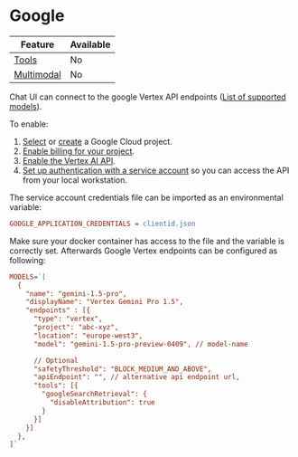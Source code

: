 # Google

| Feature                                        | Available |
|------------------------------------------------|-----------|
| [Tools](/configuration/models/tools)           | No        |
| [Multimodal](/configuration/models/multimodal) | No        |

Chat UI can connect to the google Vertex API endpoints ([List of supported models](https://cloud.google.com/vertex-ai/generative-ai/docs/learn/models)).

To enable:

1. [Select](https://console.cloud.google.com/project) or [create](https://cloud.google.com/resource-manager/docs/creating-managing-projects#creating_a_project) a Google Cloud project.
1. [Enable billing for your project](https://cloud.google.com/billing/docs/how-to/modify-project).
1. [Enable the Vertex AI API](https://console.cloud.google.com/flows/enableapi?apiid=aiplatform.googleapis.com).
1. [Set up authentication with a service account](https://cloud.google.com/docs/authentication/getting-started)
   so you can access the API from your local workstation.

The service account credentials file can be imported as an environmental variable:

```ini
GOOGLE_APPLICATION_CREDENTIALS = clientid.json
```

Make sure your docker container has access to the file and the variable is correctly set.
Afterwards Google Vertex endpoints can be configured as following:

```ini
MODELS=`[
  {
    "name": "gemini-1.5-pro",
    "displayName": "Vertex Gemini Pro 1.5",
    "endpoints" : [{
      "type": "vertex",
      "project": "abc-xyz",
      "location": "europe-west3",
      "model": "gemini-1.5-pro-preview-0409", // model-name

      // Optional
      "safetyThreshold": "BLOCK_MEDIUM_AND_ABOVE",
      "apiEndpoint": "", // alternative api endpoint url,
      "tools": [{
        "googleSearchRetrieval": {
          "disableAttribution": true
        }
      }]
    }]
  },
]`
